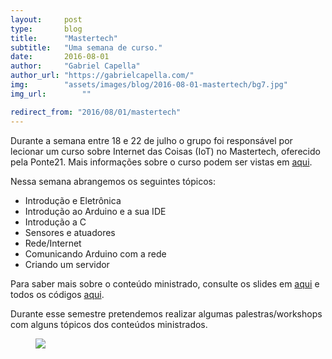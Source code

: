 ```yaml
---
layout:     post
type:       blog
title:      "Mastertech"
subtitle:   "Uma semana de curso."
date:       2016-08-01
author:     "Gabriel Capella"
author_url: "https://gabrielcapella.com/"
img: 		"assets/images/blog/2016-08-01-mastertech/bg7.jpg"
img_url: 		""

redirect_from: "2016/08/01/mastertech"
---
```


Durante a semana entre 18 e 22 de julho o grupo foi responsável por lecionar um curso sobre Internet das Coisas (IoT) no Mastertech, oferecido pela Ponte21. Mais informações sobre o curso podem ser vistas em [aqui](http://www.mastertech.tech/).

Nessa semana abrangemos os seguintes tópicos:

- Introdução e Eletrônica
- Introdução ao Arduino e a sua IDE
- Introdução a C
- Sensores e atuadores
- Rede/Internet
- Comunicando Arduino com a rede
- Criando um servidor

Para saber mais sobre o conteúdo ministrado, consulte os slides em [aqui](https://drive.google.com/folderview?id=0B4tNJzodVANHbjNOTGl0TnJmejA&usp=sharing) e todos os códigos [aqui](https://github.com/HardwareLivreUSP/Mastertech).

Durante esse semestre pretendemos realizar algumas palestras/workshops com alguns tópicos dos conteúdos ministrados.

<div class="img-container">
  <figure>
    <img src="{{ site.baseurl }}/assets/images/blog/2016-08-01-mastertech/bg7.jpg">
    <figcaption>&nbsp;</figcaption>
  </figure>
</div>

